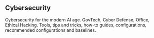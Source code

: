 ## Cybersecurity ##

Cybersecurity for the modern AI age. GovTech, Cyber Defense, Office, Ethical Hacking. Tools, tips and tricks, how-to guides, configurations, recommended configurations and baselines.
